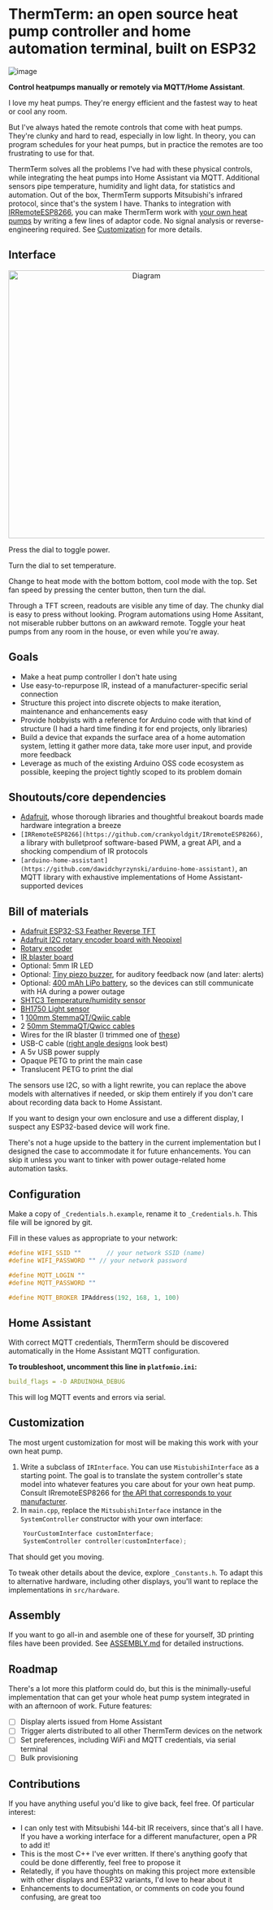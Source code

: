 # ThermTerm: an open source heat pump controller and home automation terminal, built on ESP32

![image](https://github.com/daniloc/ThermTerm/assets/213358/c3d5e749-000b-4d88-8361-5ec403e4682f)

**Control heatpumps manually or remotely via MQTT/Home Assistant**.

I love my heat pumps. They're energy efficient and the fastest way to heat or cool any room.

But I've always hated the remote controls that come with heat pumps. They're clunky and hard to read, especially in low light. In theory, you can program schedules for your heat pumps, but in practice the remotes are too frustrating to use for that.

ThermTerm solves all the problems I've had with these physical controls, while integrating the heat pumps into Home Assistant via MQTT. Additional sensors pipe temperature, humidity and light data, for statistics and automation. Out of the box, ThermTerm supports Mitsubishi's infrared protocol, since that's the system I have. Thanks to integration with [IRRemoteESP8266](https://github.com/crankyoldgit/IRremoteESP8266), you can make ThermTerm work with [your own heat pumps](https://github.com/crankyoldgit/IRremoteESP8266/blob/master/SupportedProtocols.md) by writing a few lines of adaptor code. No signal analysis or reverse-engineering required. See [Customization](#customization) for more details.

## Interface

<p align="center">
<img width="527" alt="Diagram" src="https://github.com/daniloc/ThermTerm/assets/213358/17835a63-d495-4553-853f-562c07adade9">
</p>
Press the dial to toggle power.

Turn the dial to set temperature.

Change to heat mode with the bottom bottom, cool mode with the top. Set fan speed by pressing the center button, then turn the dial.

Through a TFT screen, readouts are visible any time of day. The chunky dial is easy to press without looking. Program automations using Home Assitant, not miserable rubber buttons on an awkward remote. Toggle your heat pumps from any room in the house, or even while you're away.

## Goals

- Make a heat pump controller I don't hate using
- Use easy-to-repurpose IR, instead of a manufacturer-specific serial connection
- Structure this project into discrete objects to make iteration, maintenance and enhancements easy
- Provide hobbyists with a reference for Arduino code with that kind of structure (I had a hard time finding it for end projects, only libraries)
- Build a device that expands the surface area of a home automation system, letting it gather more data, take more user input, and provide more feedback
- Leverage as much of the existing Arduino OSS code ecosystem as possible, keeping the project tightly scoped to its problem domain

## Shoutouts/core dependencies

- [Adafruit](https://learn.adafruit.com), whose thorough libraries and thoughtful breakout boards made hardware integration a breeze
- `[IRRemoteESP8266](https://github.com/crankyoldgit/IRremoteESP8266)`, a library with bulletproof software-based PWM, a great API, and a shocking compendium of IR protocols
- `[arduino-home-assistant](https://github.com/dawidchyrzynski/arduino-home-assistant)`, an MQTT library with exhaustive implementations of Home Assistant-supported devices

## Bill of materials

- [Adafruit ESP32-S3 Feather Reverse TFT](https://www.adafruit.com/product/5691)
- [Adafruit I2C rotary encoder board with Neopixel](https://www.adafruit.com/product/4991)
- [Rotary encoder](https://www.adafruit.com/product/377)
- [IR blaster board](https://www.adafruit.com/product/5639)
- Optional: 5mm IR LED
- Optional: [Tiny piezo buzzer](https://www.adafruit.com/product/1740), for auditory feedback now (and later: alerts)
- Optional: [400 mAh LiPo battery](https://www.adafruit.com/product/3898), so the devices can still communicate with HA during a power outage
- [SHTC3 Temperature/humidity sensor](https://www.adafruit.com/product/4636)
- [BH1750 Light sensor](https://www.adafruit.com/product/4681)
- 1 [100mm StemmaQT/Qwiic cable](https://www.adafruit.com/product/4210)
- 2 [50mm StemmaQT/Qwicc cables](https://www.adafruit.com/product/4399)
- Wires for the IR blaster (I trimmed one of [these](https://www.adafruit.com/product/4336))
- USB-C cable ([right angle designs](https://www.amazon.com/dp/B08912ZBHZ) look best)
- A 5v USB power supply
- Opaque PETG to print the main case
- Translucent PETG to print the dial

The sensors use I2C, so with a light rewrite, you can replace the above models with alternatives if needed, or skip them entirely if you don't care about recording data back to Home Assistant.

If you want to design your own enclosure and use a different display, I suspect any ESP32-based device will work fine.

There's not a huge upside to the battery in the current implementation but I designed the case to accommodate it for future enhancements. You can skip it unless you want to tinker with power outage-related home automation tasks.

## Configuration

Make a copy of `_Credentials.h.example`, rename it to `_Credentials.h`. This file will be ignored by git.

Fill in these values as appropriate to your network:

```C++
#define WIFI_SSID ""       // your network SSID (name)
#define WIFI_PASSWORD "" // your network password

#define MQTT_LOGIN ""
#define MQTT_PASSWORD ""

#define MQTT_BROKER IPAddress(192, 168, 1, 100)
```

## Home Assistant

With correct MQTT credentials, ThermTerm should be discovered automatically in the Home Assistant MQTT configuration.

**To troubleshoot, uncomment this line in `platfomio.ini`:**

```yaml
build_flags = -D ARDUINOHA_DEBUG
```

This will log MQTT events and errors via serial.

## Customization

The most urgent customization for most will be making this work with your own heat pump.

1. Write a subclass of `IRInterface`. You can use `MistubishiInterface` as a starting point. The goal is to translate the system controller's state model into whatever features you care about for your own heat pump. Consult IRremoteESP8266 for [the API that corresponds to your manufacturer](https://github.com/crankyoldgit/IRremoteESP8266/blob/master/SupportedProtocols.md).
2. In `main.cpp`, replace the `MitsubishiInterface` instance in the `SystemController` constructor with your own interface:

```C++
    YourCustomInterface customInterface;
    SystemController controller(customInterface);
```

That should get you moving.

To tweak other details about the device, explore `_Constants.h`. To adapt this to alternative hardware, including other displays, you'll want to replace the implementations in `src/hardware`.

## Assembly

If you want to go all-in and asemble one of these for yourself, 3D printing files have been provided. See [ASSEMBLY.md](/enclosure/ASSEMBLY.md) for detailed instructions.

## Roadmap

There's a lot more this platform could do, but this is the minimally-useful implementation that can get your whole heat pump system integrated in with an afternoon of work. Future features:

- [ ] Display alerts issued from Home Assistant
- [ ] Trigger alerts distributed to all other ThermTerm devices on the network
- [ ] Set preferences, including WiFi and MQTT credentials, via serial terminal
- [ ] Bulk provisioning

## Contributions

If you have anything useful you'd like to give back, feel free. Of particular interest:

- I can only test with Mitsubishi 144-bit IR receivers, since that's all I have. If you have a working interface for a different manufacturer, open a PR to add it!
- This is the most C++ I've ever written. If there's anything goofy that could be done differently, feel free to propose it
- Relatedly, if you have thoughts on making this project more extensible with other displays and ESP32 variants, I'd love to hear about it
- Enhancements to documentation, or comments on code you found confusing, are great too
